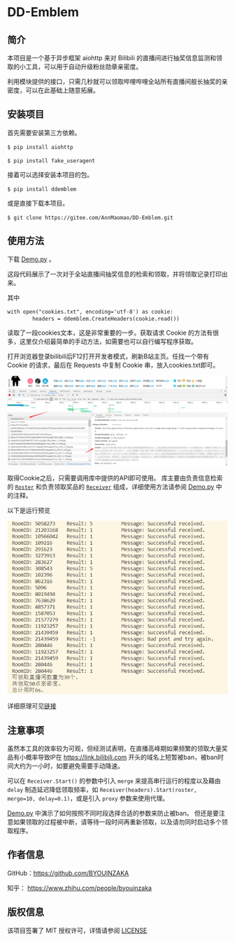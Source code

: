 <!--
 * @Author: Hata
 * @Date: 2020-03-28 01:08:54
 * @LastEditors: Hata
 * @LastEditTime: 2020-05-25 04:33:58
 * @FilePath: \DD-Emblem\README.md
 * @Description: 
--> 
# DD-Emblem

## 简介

本项目是一个基于异步框架 aiohttp 来对 Bilibili 的直播间进行抽奖信息监测和领取的小工具，可以用于自动升级粉丝勋章亲密度。

利用模块提供的接口，只需几秒就可以领取哔哩哔哩全站所有直播间舰长抽奖的亲密度，可以在此基础上随意拓展。 
## 安装项目
首先需要安装第三方依赖。

`$ pip install aiohttp`

`$ pip install fake_useragent`

接着可以选择安装本项目的包。

`$ pip install ddemblem`

或是直接下载本项目。

`$ git clone https://gitee.com/AnnMaomao/DD-Emblem.git`

## 使用方法

下载 [Demo.py](https://gitee.com/AnnMaomao/DD-Emblem/blob/master/Demo.py) 。

这段代码展示了一次对于全站直播间抽奖信息的检索和领取，并将领取记录打印出来。

其中
```
with open("cookies.txt", encoding='utf-8') as cookie:
        headers = ddemblem.CreateHeaders(cookie.read())
```
读取了一段cookies文本，这是非常重要的一步。获取请求 Cookie 的方法有很多，这里仅介绍最简单的手动方法，如需要也可以自行编写程序获取。

打开浏览器登录bilibili后F12打开开发者模式，刷新B站主页。任找一个带有 Cookie 的请求，最后在 Requests 中复制 Cookie 串，放入cookies.txt即可。

![获取Cookie示例](pic\cookie_exp.png)

取得Cookie之后，只需要调用库中提供的API即可使用。
库主要由负责信息检索的 [`Roster`](https://github.com/BYOUINZAKA/DD-Emblem/blob/2e289bfb405748a60e0025704639122812b48c68/DDEmblem/Base.py#L6) 和负责领取奖品的 [`Receiver`](https://github.com/BYOUINZAKA/DD-Emblem/blob/2e289bfb405748a60e0025704639122812b48c68/DDEmblem/Engine.py#L12) 组成，详细使用方法请参阅 [Demo.py](https://gitee.com/AnnMaomao/DD-Emblem/blob/master/Demo.py)  中的注释。

以下是运行预览

![运行预览](pic\result.png)

详细原理可见[链接](https://zhuanlan.zhihu.com/p/124275224)

## 注意事项

虽然本工具的效率较为可观，但经测试表明，在直播高峰期如果频繁的领取大量奖品有小概率导致IP在 https://link.bilibili.com 开头的域名上短暂被ban，被ban时间大约为一小时，如要避免需要手动降速。

可以在 `Receiver.Start()` 的参数中引入 `merge` 来提高串行运行的程度以及藉由 `delay` 制造延迟降低领取频率，如 `Receiver(headers).Start(roster, merge=10, delay=0.1)`，或是引入 `proxy` 参数来使用代理。

[Demo.py](https://gitee.com/AnnMaomao/DD-Emblem/blob/master/Demo.py) 中演示了如何按照不同时段选择合适的参数来防止被ban。
但还是要注意如果领取的过程被中断，请等待一段时间再重新领取，以及请勿同时启动多个领取程序。

## 作者信息
GitHub：https://github.com/BYOUINZAKA

知乎： https://www.zhihu.com/people/byouinzaka
## 版权信息

该项目签署了 MIT 授权许可，详情请参阅 [LICENSE](https://github.com/BYOUINZAKA/DD-Emblem/blob/master/LICENSE)
